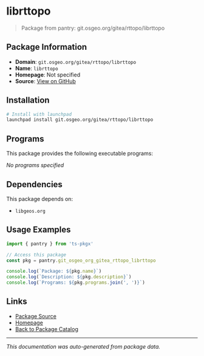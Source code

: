 # librttopo

> Package from pantry: git.osgeo.org/gitea/rttopo/librttopo

## Package Information

- **Domain**: `git.osgeo.org/gitea/rttopo/librttopo`
- **Name**: `librttopo`
- **Homepage**: Not specified
- **Source**: [View on GitHub](https://github.com/pkgxdev/pantry/tree/main/projects/git.osgeo.org/gitea/rttopo/librttopo/package.yml)

## Installation

```bash
# Install with launchpad
launchpad install git.osgeo.org/gitea/rttopo/librttopo
```

## Programs

This package provides the following executable programs:

*No programs specified*

## Dependencies

This package depends on:

- `libgeos.org`

## Usage Examples

```typescript
import { pantry } from 'ts-pkgx'

// Access this package
const pkg = pantry.git_osgeo_org_gitea_rttopo_librttopo

console.log(`Package: ${pkg.name}`)
console.log(`Description: ${pkg.description}`)
console.log(`Programs: ${pkg.programs.join(', ')}`)
```

## Links

- [Package Source](https://github.com/pkgxdev/pantry/tree/main/projects/git.osgeo.org/gitea/rttopo/librttopo/package.yml)
- [Homepage](#)
- [Back to Package Catalog](../package-catalog.md)

---

*This documentation was auto-generated from package data.*
